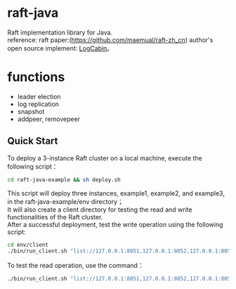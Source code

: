 # raft-java
Raft implementation library for Java.<br>
reference:
raft paper:(https://github.com/maemual/raft-zh_cn)
author's open source implement: [LogCabin](https://github.com/logcabin/logcabin)。

# functions
* leader election
* log replication
* snapshot
* addpeer, removepeer

## Quick Start
To deploy a 3-instance Raft cluster on a local machine, execute the following script：<br>
```sh
cd raft-java-example && sh deploy.sh 
```
This script will deploy three instances, example1, example2, and example3, in the raft-java-example/env directory；<br>
It will also create a client directory for testing the read and write functionalities of the Raft cluster.<br>
After a successful deployment, test the write operation using the following script: <br>
```sh
cd env/client
./bin/run_client.sh "list://127.0.0.1:8051,127.0.0.1:8052,127.0.0.1:8053" hello world
```
To test the read operation, use the command：<br>
```sh
./bin/run_client.sh "list://127.0.0.1:8051,127.0.0.1:8052,127.0.0.1:8053" hello
```
